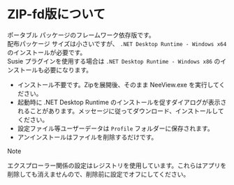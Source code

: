 # ZIP-fd版について

ポータブル パッケージのフレームワーク依存版です。  
配布パッケージ サイズは小さいですが、 `.NET Desktop Runtime - Windows x64` のインストールが必要です。  
Susie プラグインを使用する場合は `.NET Desktop Runtime - Windows x86` のインストールも必要になります。

* インストール不要です。Zipを展開後、そのまま NeeView.exe を実行してください。  
* 起動時に .NET Desktop Runtime のインストールを促すダイアログが表示されることがあります。メッセージに従ってダウンロード、インストールしてください。
* 設定ファイル等ユーザーデータは `Profile` フォルダーに保存されます。  
* アンインストールはファイルを削除するだけです。

> [!NOTE]  
> エクスプローラー関係の設定はレジストリを使用しています。これらはアプリを削除しても消えませんので、削除前に設定でオフにしてください。
